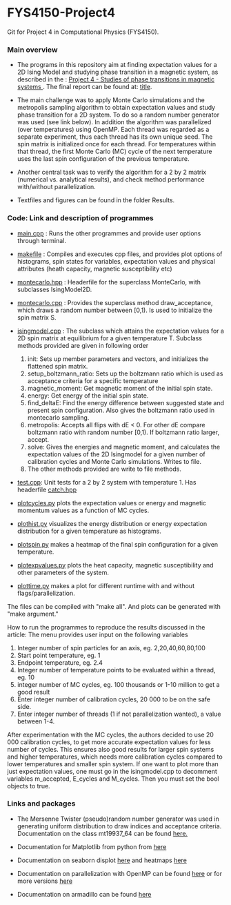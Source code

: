 # FYS4150-Project4
Git for Project 4 in Computational Physics (FYS4150).

### Main overview
* The programs in this repository aim at finding expectation values for a 2D Ising Model and studying phase transition in a magnetic system, as described in the : [Project 4 - Studies of phase transitions in magnetic systems ](https://github.com/Seedsiz/FYS4150-Project4/blob/main/report/Project%20description.pdf). The final report can be found at: [title](link).

* The main challenge was to apply Monte Carlo simulations and the metropolis sampling algorithm to obtain expectation values and study phase transition for a 2D system. To do so a random number generator was used (see link below). In addition the algorithm was parallelized (over temperatures) using OpenMP. Each thread was regarded as a separate experiment, thus each thread has its own unique seed. The spin matrix is initialized once for each thread. For temperatures within that thread, the first Monte Carlo (MC) cycle of the next temperature uses the last spin configuration of the previous temperature.

* Another central task was to verify the algorithm for a 2 by 2 matrix (numerical vs. analytical results), and check method performance with/without parallelization.

* Textfiles and figures can be found in the folder Results.

### Code: Link and description of programmes
- [main.cpp](https://github.com/Seedsiz/FYS4150-Project4/blob/main/code-and-results/main.cpp) : Runs the other programmes and provide user options through terminal.

 - [makefile](https://github.com/lasse-steinnes/FYS4150-Project2/blob/master/code-and-results/makefile) : Compiles and executes cpp files, and provides plot options of histograms, spin states for variables, expectation values and physical attributes (heath capacity, magnetic susceptibility etc)  

-  [montecarlo.hpp](https://github.com/Seedsiz/FYS4150-Project4/blob/main/code-and-results/montecarlo.hpp) : Headerfile for the superclass MonteCarlo, with subclasses IsingModel2D.

- [montecarlo.cpp](https://github.com/Seedsiz/FYS4150-Project4/blob/main/code-and-results/montecarlo.cpp) : Provides the superclass method draw_acceptance, which draws a random number between [0,1). Is used to initialize the spin matrix S.
- [isingmodel.cpp](https://github.com/Seedsiz/FYS4150-Project4/blob/main/code-and-results/isingmodel.cpp) : The subclass which attains the expectation values for a 2D spin matrix at equilibrium for a given temperature T. Subclass methods provided are given in following order
  1. init: Sets up member parameters and vectors, and initializes the flattened spin matrix.
  2. setup_boltzmann_ratio: Sets up the boltzmann ratio which is used as acceptance criteria for a specific temperature
  3. magnetic_moment: Get magnetic moment of the initial spin state.
  4. energy: Get energy of the initial spin state.
  5. find_deltaE: Find the energy difference between suggested state and present spin configuration. Also gives the boltzmann ratio used in montecarlo sampling.
  6. metropolis: Accepts all flips with dE < 0. For other dE compare boltzmann ratio with random number [0,1). If boltzmann ratio larger, accept.
  7. solve: Gives the energies and magnetic moment, and calculates the expectation values of the 2D Isingmodel for a given number of calibration cycles and Monte Carlo simulations. Writes to file.
  8. The other methods provided are write to file methods.

- [test.cpp](https://github.com/Seedsiz/FYS4150-Project4/blob/main/code-and-results/test.cpp): Unit tests for a 2 by 2 system with temperature 1. Has headerfile [catch.hpp](https://github.com/Seedsiz/FYS4150-Project4/blob/main/code-and-results/catch.hpp)

- [plotcycles.py](https://github.com/Seedsiz/FYS4150-Project4/blob/main/code-and-results/plotcycles.py) plots the expectation values or energy and magnetic momentum values as a function of MC cycles.
- [plothist.py](https://github.com/Seedsiz/FYS4150-Project4/blob/main/code-and-results/plothist.py) visualizes the energy distribution or energy expectation distribution for a given temperature as histograms.
- [plotspin.py](https://github.com/Seedsiz/FYS4150-Project4/blob/main/code-and-results/plotspin.py) makes a heatmap of the final spin configuration for a given temperature.
- [plotexpvalues.py](https://github.com/Seedsiz/FYS4150-Project4/blob/main/code-and-results/plotexpvalues.py) plots the heat capacity, magnetic susceptibility and other parameters of the system.
- [plottime.py](https://github.com/Seedsiz/FYS4150-Project4/blob/main/code-and-results/plottime.py) makes a plot for different runtime with and without flags/parallelization.

The files can be compiled with "make all". And plots can be generated with "make argument."

How to run the programmes to reproduce the results discussed in the article: The menu provides user input on the following variables
  1. Integer number of spin particles for an axis, eg. 2,20,40,60,80,100
  2. Start point temperature, eg. 1
  3. Endpoint temperature, eg. 2.4
  4. Integer number of temperature points to be evaluated within a thread, eg. 10
  5. integer number of MC cycles, eg. 100 thousands or 1-10 million to get a good result
  6. Enter integer number of calibration cycles, 20 000 to be on the safe side.
  7. Enter integer number of threads (1 if not parallelization wanted), a value between 1-4.

After experimentation with the MC cycles, the authors decided to use 20 000 calibration cycles, to get more accurate expectation values for less number of cycles. This ensures also good results for larger spin systems and higher temperatures, which needs more calibration cycles compared to lower temperatures and smaller spin system. If one want to plot more than just expectation values, one must go in the isingmodel.cpp to decomment variables m_accepted, E_cycles and M_cycles. Then you must set the bool objects to true.

### Links and packages
- The Mersenne Twister (pseudo)random number generator was used in generating uniform distribution to draw indices and acceptance criteria. Documentation on the class mt19937_64 can be found [here.](https://www.cplusplus.com/reference/random/mt19937_64/)

- Documentation for Matplotlib from python from [here](https://matplotlib.org/)

- Documentation on seaborn displot [here](https://seaborn.pydata.org/generated/seaborn.displot.html#seaborn.displot) and heatmaps [here](https://seaborn.pydata.org/generated/seaborn.heatmap.html)

- Documentation on parallelization with OpenMP can be found [here](https://www.openmp.org/wp-content/uploads/OpenMP-4.5-1115-CPP-web.pdf) or for more versions [here](https://www.openmp.org/resources/refguides/)

- Documentation on armadillo can be found [here](http://arma.sourceforge.net/docs.html)
